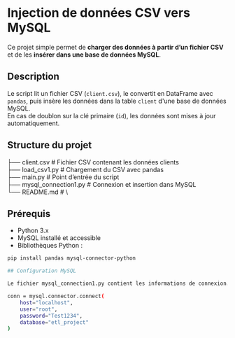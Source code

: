 # Injection de données CSV vers MySQL

Ce projet simple permet de **charger des données à partir d’un fichier CSV** et de les **insérer dans une base de données MySQL**.

## Description

Le script lit un fichier CSV (`client.csv`), le convertit en DataFrame avec `pandas`, puis insère les données dans la table `client` d'une base de données MySQL.  
En cas de doublon sur la clé primaire (`id`), les données sont mises à jour automatiquement.

## Structure du projet

├── client.csv # Fichier CSV contenant les données clients \
├── load_csv1.py # Chargement du CSV avec pandas \
├── main.py # Point d’entrée du script \
├── mysql_connection1.py # Connexion et insertion dans MySQL \
└── README.md # \

## Prérequis

- Python 3.x
- MySQL installé et accessible
- Bibliothèques Python :

```bash
pip install pandas mysql-connector-python

## Configuration MySQL

Le fichier mysql_connection1.py contient les informations de connexion. Exemple :

conn = mysql.connector.connect(
    host="localhost",
    user="root",
    password="Test1234",
    database="etl_project"
)
